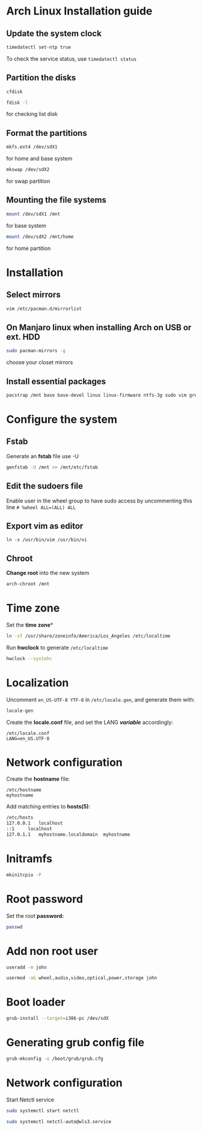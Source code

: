 # Arch Linux Installation guide
## Update the system clock
```bash
timedatectl set-ntp true
```
To check the service status, use 
```timedatectl status```
## Partition the disks
```bash
cfdisk
```
```bash
fdisk -l
``` 
for checking list disk
## Format the partitions
``` bash
mkfs.ext4 /dev/sdX1
```
for home and base system
```bash
mkswap /dev/sdX2 
```
for swap partition

## Mounting the file systems
```bash
mount /dev/sdX1 /mnt 
```
for base system
```bash
mount /dev/sdX2 /mnt/home
```
for home partition
# Installation
## Select mirrors
```bash
vim /etc/pacman.d/mirrorlist
```
## On Manjaro linux when installing Arch on USB or ext. HDD
```bash
sudo pacman-mirrors -g
```
choose your closet mirrors
## Install essential packages
```bash
pacstrap /mnt base base-devel linux linux-firmware ntfs-3g sudo vim grub os-prober netctl dialog wpa_supplicant dhcpcd ppp
```
# Configure the system
## Fstab 
Generate an **fstab** file use -U 
```bash
genfstab -U /mnt >> /mnt/etc/fstab
```
## Edit the sudoers file
Enable user in the wheel group to have sudo access by uncommenting this line ```# %wheel ALL=(ALL) ALL```
## Export vim as editor
```
ln -s /usr/bin/vim /usr/bin/vi
```

## Chroot
**Change root** into the new system
```bash
arch-chroot /mnt
```
# Time zone 
Set the **time zone***
```bash
ln -sf /usr/share/zoneinfo/America/Los_Angeles /etc/localtime
```
Run **hwclock** to generate ```/etc/localtime```
``` bash
hwclock --systohc
```
# Localization
Uncomment ```en_US-UTF-8 YTF-8``` in ```/etc/locale.gen```, and generate them with:
```bash
locale-gen
```
Create the **locale.conf** file, and set the LANG ***variable*** accordingly:
```
/etc/locale.conf
LANG=en_US.UTF-8
```
# Network configuration
Create the **hostname** file:
```
/etc/hostname
myhostname
```
Add matching entries to **hosts(5)**:
```bash
/etc/hosts
127.0.0.1	localhost
::1		localhost
127.0.1.1	myhostname.localdomain	myhostname
```

# Initramfs
```bash
mkinitcpio -P
```
# Root password
Set the root **password:**
```bash
passwd
```
# Add non root user
```bash
useradd -m john
```
```bash
usermod -aG wheel,audio,video,optical,power,storage john
```
# Boot loader
```bash
grub-install --target=i386-pc /dev/sdX
```
# Generating grub config file
```bash
grub-mkconfig -o /boot/grub/grub.cfg
```
# Network configuration
Start Netctl service
```bash
sudo systemctl start netctl
```
```bash
sudo systemctl netctl-auto@wls3.service
```







